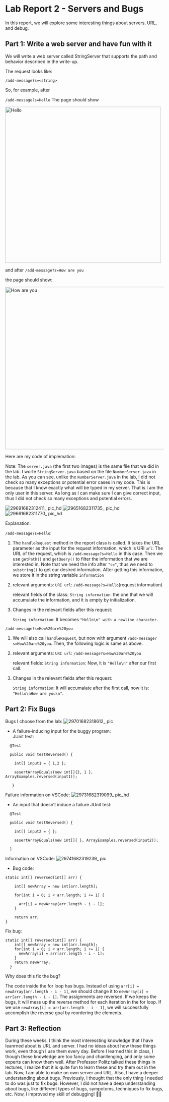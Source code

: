 # Lab Report 2 - Servers and Bugs
In this report, we will explore some interesting things about servers, URL, and debug.

## Part 1: Write a web server and have fun with it
We will write a web server called StringServer that supports the path and behavior described in the write-up.

The request looks like:

 `/add-message?s=<string>`
 
So, for example, after

`/add-message?s=Hello`
The page should show

<img width="495" alt="Hello" src="https://user-images.githubusercontent.com/129908756/233901999-7aa21b89-c470-40b0-9250-124fcd01b50e.png">

and after `/add-message?s=How are you`

the page should show:

<img width="515" alt="How are you" src="https://user-images.githubusercontent.com/129908756/233902167-4225d39b-0969-4d04-b858-0edd279ebf06.png">

Here are my code of implemation:

Note: The `server.java` (the first two images) is the same file that we did in the lab. I worte `StringServer.java` based on the file `NumberServer.java` in the lab. As you can
see, unlike the `NumberServer.java` in the lab, I did not check so many exceptions or potential error cases in my code. This is because that I know exactly what will be typed in my server. That is I am the only user in this server. As long as I can make sure I can give correct input, thus I did not check so many exceptions and potential errors.

![29691682312411_ pic_hd](https://user-images.githubusercontent.com/129908756/233903913-29eecfe0-c6f2-45d7-8d92-075340bf4828.jpg)
![29651682311735_ pic_hd](https://user-images.githubusercontent.com/129908756/233902667-8a073380-381f-4d76-a61e-e98c1e637725.jpg)
![29661682311770_ pic_hd](https://user-images.githubusercontent.com/129908756/233902683-758c5b28-1623-4fd5-9cd8-b7696b593290.jpg)

Explanation:

`/add-message?s=Hello`:

1. The `handleRequest` method in the report class is called. It takes the URL parameter as the input for the request information, which is URI `url`: The URL of the request, which is `/add-message?s=Hello` in this case. Then we use `getPath()` and `getQuery()` to filter the information that we are interested in. Note that we need the info after `"s="`, thus we need to `substring()` to get our desired information. After getting this information, we store it in the string variable `information`

2. relevant arguments: `URI url`: `/add-message?s=Hello`(request information)

   relevant fields of the class: `String information`: the one that we will accumulate the information, and it is empty by initialization.
   
3. Changes in the relevant fields after this request:

   `String information`: It becomes `"Hello\n" with a newline character`.

`/add-message?s=How%20are%20you`

1. We will also call `handleRequest`, but now with argument `/add-message?s=How%20are%20you`. Then, the following logic is same as above.

2. relevant arguments: `URI url`: `/add-message?s=How%20are%20you`

   relevant fields: `String information`: Now, it is `"Hello\n"` after our first call.
   
3. Changes in the relevant fields after this request:

   `String information`: It will accumalate after the first call, now it is: `"Hello\nHow are you\n"`.
   
## Part 2: Fix Bugs
Bugs I choose from the lab:
![29701682318612_ pic](https://user-images.githubusercontent.com/129908756/233919151-57cdc0cb-748b-41cb-aebc-de4f46d9a91f.jpg)

* A failure-inducing input for the buggy program:  
  JUnit test:
```
  @Test
  
  public void testReversed() {
  
    int[] input1 = { 1,2 };
    
    assertArrayEquals(new int[]{2, 1 }, ArrayExamples.reversed(input1));
    
   }
 ```
  
  Failure information on VSCode:
  ![29731682319099_ pic_hd](https://user-images.githubusercontent.com/129908756/233920573-f369acfd-b5c0-4af0-b4f5-d4cedccd59dd.jpg)

* An input that doesn’t induce a failure
  JUnit test:
```
  @Test
  
  public void testReversed() {
  
    int[] input2 = { };
    
    assertArrayEquals(new int[]{ }, ArrayExamples.reversed(input2));
    
  }
```
  
  Information on VSCode:
  ![29741682319239_ pic](https://user-images.githubusercontent.com/129908756/233921164-62a9a96c-aa73-47d4-b1af-b0c2c3e5e22f.jpg)

* Bug code:

```
static int[] reversed(int[] arr) {

    int[] newArray = new int[arr.length];
    
    for(int i = 0; i < arr.length; i += 1) {
    
      arr[i] = newArray[arr.length - i - 1];
    }
    
    return arr;
}
```

Fix bug:

```
static int[] reversed(int[] arr) {
    int[] newArray = new int[arr.length];
    for(int i = 0; i < arr.length; i += 1) {
      newArray[i] = arr[arr.length - i - 1];
    }
    return newArray;
  }
```
Why does this fix the bug?

The code inside the  for loop has bugs. Instead of using `arr[i] = newArray[arr.length - i - 1]`, we should change it to `newArray[i] = arr[arr.length - i - 1]`. The assignments are reversed. If we keeps the bugs, it will mess up the reverse method for each iteration in the for loop. If we use `newArray[i] = arr[arr.length - i - 1]`, we will successfully accomplish the reverse goal by reordering the elements.

## Part 3: Reflection

During these weeks, I think the most interessting knowledge that I have leanrned about is URL and server. I had no ideas about how these things work, even though I use them every day. Before I learned this in class, I though these knowledge are too fancy and chanllenging, and only some experts can know them well. After Professor Politz talked these things in lectures, I realize that it is quite fun to learn these and try them out in the lab. Now, I am able to make on own server and URL. Also, I have a deeper understanding about bugs. Previously, I thought that the only thing I needed to do was just to fix bugs. However, I did not have a deep understanding about bugs, like different types of bugs, sympotoms, techniques to fix bugs, etc. Now, I improved my skill of debugging! ✌🏻 
